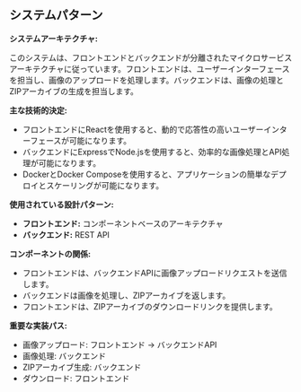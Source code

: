 ## システムパターン

**システムアーキテクチャ:**

このシステムは、フロントエンドとバックエンドが分離されたマイクロサービスアーキテクチャに従っています。フロントエンドは、ユーザーインターフェースを担当し、画像のアップロードを処理します。バックエンドは、画像の処理とZIPアーカイブの生成を担当します。

**主な技術的決定:**

*   フロントエンドにReactを使用すると、動的で応答性の高いユーザーインターフェースが可能になります。
*   バックエンドにExpressでNode.jsを使用すると、効率的な画像処理とAPI処理が可能になります。
*   DockerとDocker Composeを使用すると、アプリケーションの簡単なデプロイとスケーリングが可能になります。

**使用されている設計パターン:**

*   **フロントエンド:** コンポーネントベースのアーキテクチャ
*   **バックエンド:** REST API

**コンポーネントの関係:**

*   フロントエンドは、バックエンドAPIに画像アップロードリクエストを送信します。
*   バックエンドは画像を処理し、ZIPアーカイブを返します。
*   フロントエンドは、ZIPアーカイブのダウンロードリンクを提供します。

**重要な実装パス:**

*   画像アップロード: フロントエンド -> バックエンドAPI
*   画像処理: バックエンド
*   ZIPアーカイブ生成: バックエンド
*   ダウンロード: フロントエンド
